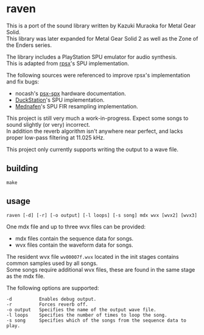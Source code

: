 # raven

This is a port of the sound library written by Kazuki Muraoka for Metal Gear Solid.<br>
This library was later expanded for Metal Gear Solid 2 as well as the Zone of the Enders series.

The library includes a PlayStation SPU emulator for audio synthesis.<br>
This is adapted from [rpsx](https://github.com/KieronJ/rpsx)'s SPU implementation.<br>

The following sources were referenced to improve rpsx's implementation and fix bugs:
- nocash's [psx-spx](https://psx-spx.consoledev.net) hardware documentation.
- [DuckStation](https://github.com/stenzek/duckstation)'s SPU implementation.
- [Mednafen](https://mednafen.github.io)'s SPU FIR resampling implementation.

This project is still very much a work-in-progress. Expect some songs to sound slightly (or very) incorrect.<br>
In addition the reverb algorithm isn't anywhere near perfect, and lacks proper low-pass filtering at 11.025 kHz.

This project only currently supports writing the output to a wave file.

## building
`make`

## usage

`raven [-d] [-r] [-o output] [-l loops] [-s song] mdx wvx [wvx2] [wvx3]`

One mdx file and up to three wvx files can be provided:
- mdx files contain the sequence data for songs.
- wvx files contain the waveform data for songs.

The resident wvx file `wv00007f.wvx` located in the init stages contains common samples used by all songs.<br>
Some songs require additional wvx files, these are found in the same stage as the mdx file.

The following options are supported:
```
-d          Enables debug output.
-r          Forces reverb off.
-o output   Specifies the name of the output wave file.
-l loops    Specifies the number of times to loop the song.
-s song     Specifies which of the songs from the sequence data to play.
```

